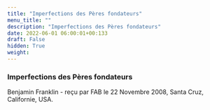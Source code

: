 ```yaml
---
title: "Imperfections des Pères fondateurs"
menu_title: ""
description: "Imperfections des Pères fondateurs"
date: 2022-06-01 06:00:01+00:133
draft: False
hidden: True
weight:
---
```

### Imperfections des Pères fondateurs

Benjamin Franklin - reçu par FAB le 22 Novembre 2008, Santa Cruz, Californie, USA.



